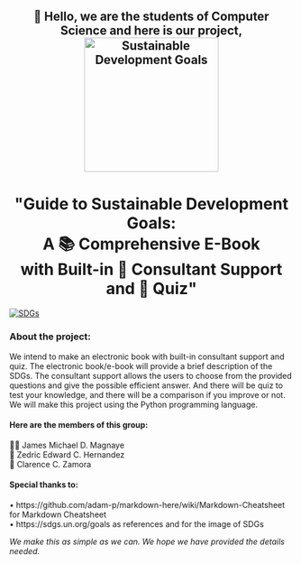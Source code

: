 <h2 align="center">👋 Hello, we are the students of Computer Science and here is our project,
  <img src="https://www.un.org/sites/un2.un.org/files/styles/large-article-image-style-16-9/public/field/image/2022/10/sdgs.png?itok=Mu6V-2WJ" alt="Sustainable Development Goals" height="238">
  
<h1 align="center">"Guide to Sustainable Development Goals:<br>A 📚 Comprehensive E-Book <br>with Built-in 💬 Consultant Support <br>and 📝 Quiz"</h1>

[![SDGs](https://img.shields.io/badge/SDGs-Visit%20the%20Site-brightgreen)](https://sdgs.un.org/goals)

<h3> About the project: </h3>
<p> We intend to make an electronic book with built-in consultant support and quiz. The electronic book/e-book will provide a brief description of the SDGs. The consultant support allows the users to choose from the provided questions and give the possible efficient answer. And there will be quiz to test your knowledge, and there will be a comparison if you improve or not. We will make this project using the Python programming language.</p>
  
#### Here are the members of this group:
<p>👨‍🦱 James Michael D. Magnaye <br>
🧒 Zedric Edward C. Hernandez <br>
👴 Clarence C. Zamora <br>

<h4>Special thanks to:</h4>
<p>• https://github.com/adam-p/markdown-here/wiki/Markdown-Cheatsheet for Markdown Cheatsheet<br>
  • https://sdgs.un.org/goals as references and for the image of SDGs</p>

<i>We make this as simple as we can. We hope we have provided the details needed.</i>
